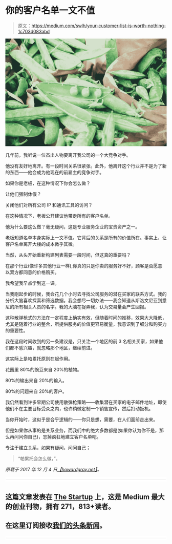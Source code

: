 # 你的客户名单一文不值

> 原文：<https://medium.com/swlh/your-customer-list-is-worth-nothing-1c703d083abd>

![](img/5eedb63ccc6342fcd65d3cf813904ad0.png)

几年前，我听说一位杰出人物要离开我公司的一个大竞争对手。

他没有友好地离开。有一段时间关系很紧张。此外，他离开这个行业并不是为了新的东西——他会成为他现在的前雇主的竞争对手。

如果你是老板，在这种情况下你会怎么做？

让他们强制休假？

关闭他们对所有公司 IP 和通讯工具的访问？

在这种情况下，老板公开建议他带走所有的客户名单。

他为什么要这么做？毫无疑问，这是专业服务企业的宝贵资产之一。

老板知道名单本身实际上一文不值。它背后的关系是所有的价值所在。事实上，让客户名单离开大楼的成本微乎其微。

当然，从头开始重新构建列表需要一段时间，但这真的重要吗？

在那个行业(像许多其他行业一样),你真的只是你卖的服务好不好，顾客是否愿意以双方都同意的价格购买。

我希望我早点学到这一课。

当我刚起步的时候，我会花几个小时去寻找公司服务的潜在买家的联系方式。我的分析大脑喜欢探索和筛选数据。我会想尽一切办法——我会知道从斯洛文尼亚到悉尼的所有相关人员的名字。我的大脑在捉弄我，认为交易量会产生回报。

这种散弹枪式的方法在一定程度上确实有效，但随着时间的推移，效果大大降低，尤其是随着行业的整合，所提供服务的价值更容易衡量，我意识到了细分和购买力的重要性。

我在这段时间收到的另一条建议是，只关注一个地区的前 3 名相关买家，如果他们都不感兴趣，就忽略那个地区，继续前进。

这实际上是帕累托原则在起作用。

花园里 80%的豌豆来自 20%的植物。

80%的输出来自 20%的输入。

80%的问题来自 20%的客户。

我仍然看到许多早期公司使用散弹枪策略——收集潜在买家的电子邮件地址，即使他们不在主要目标受众之内，也许稍微定制一个销售宣传，然后扣动扳机。

当你开始时，这似乎是合乎逻辑的——你只是想，需要，在人们面前走出来。

但是如果你从事的是关系业务，而我们中的绝大多数都是(如果你认为你不是，那么再问问你自己)，忘掉疯狂地建立客户名单吧。

专注于建立关系，如果有疑问，问问自己；

> “帕累托会怎么做，”。

*原载于 2017 年 12 月 4 日*[*【howardgray.net】*](http://howardgray.net/2017/12/04/your-customer-list-is-worth-nothing/)*。*

![](img/731acf26f5d44fdc58d99a6388fe935d.png)

## 这篇文章发表在 [The Startup](https://medium.com/swlh) 上，这是 Medium 最大的创业刊物，拥有 271，813+读者。

## 在这里订阅接收[我们的头条新闻](http://growthsupply.com/the-startup-newsletter/)。

![](img/731acf26f5d44fdc58d99a6388fe935d.png)